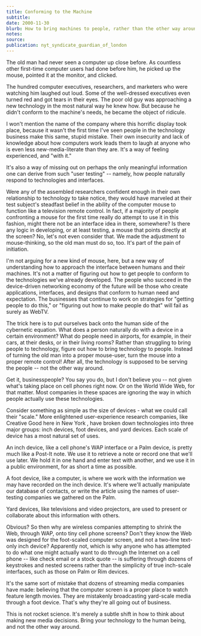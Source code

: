 ```yaml
---
title: Conforming to the Machine
subtitle:
date: 2000-11-30
blurb: How to bring machines to people, rather than the other way around.
notes:
source:
publication: nyt_syndicate_guardian_of_london
---
```


The old man had never seen a computer up close before. As countless other first-time computer users had done before him, he picked up the mouse, pointed it at the monitor, and clicked.

The hundred computer executives, researchers, and marketers who were watching him laughed out loud. Some of the well-dressed executives even turned red and got tears in their eyes. The poor old guy was approaching a new technology in the most natural way he knew how. But because he didn't conform to the machine's needs, he became the object of ridicule.

I won't mention the name of the company where this horrific display took place, because it wasn't the first time I've seen people in the technology business make this same, stupid mistake. Their own insecurity and lack of knowledge about how computers work leads them to laugh at anyone who is even less new-media-literate than they are. It's a way of feeling experienced, and "with it."

It's also a way of missing out on perhaps the only meaningful information one can derive from such "user testing" -- namely, how people naturally respond to technologies and interfaces.

Were any of the assembled researchers confident enough in their own relationship to technology to take notice, they would have marveled at their test subject's steadfast belief in the ability of the computer mouse to function like a television remote control. In fact, if a majority of people confronting a mouse for the first time really do attempt to use it in this fashion, might there not be an interface idea in there, somewhere? Is there any logic in developing, or at least testing, a mouse that points directly at the screen? No, let's not even consider that. We made the adjustment to mouse-thinking, so the old man must do so, too. It's part of the pain of initiation.

I'm not arguing for a new kind of mouse, here, but a new way of understanding how to approach the interface between humans and their machines. It's not a matter of figuring out how to get people to conform to the technologies we've already developed. The people who succeed in the device-driven networking economy of the future will be those who create applications, interfaces, and designs that conform to human need and expectation. The businesses that continue to work on strategies for "getting people to do this," or "figuring out how to make people do that" will fail as surely as WebTV.

The trick here is to put ourselves back onto the human side of the cybernetic equation. What does a person naturally do with a device in a certain environment? What do people need in airports, for example, in their cars, at their desks, or in their living rooms? Rather than struggling to bring people to technology, figure out how to bring technology to people. Instead of turning the old man into a proper mouse-user, turn the mouse into a proper remote control! After all, the technology is supposed to be serving the people -- not the other way around.

Get it, businesspeople? You say you do, but I don't believe you -- not given what's taking place on cell phones right now. Or on the World Wide Web, for that matter. Most companies in these spaces are ignoring the way in which people actually use these technologies.

Consider something as simple as the size of devices - what we could call their "scale." More enlightened user-experience research companies, like Creative Good here in New York , have broken down technologies into three major groups: inch devices, foot devices, and yard devices. Each scale of device has a most natural set of uses.

An inch device, like a cell phone's WAP interface or a Palm device, is pretty much like a Post-It note. We use it to retrieve a note or record one that we'll use later. We hold it in one hand and enter text with another, and we use it in a public environment, for as short a time as possible.

A foot device, like a computer, is where we work with the information we may have recorded on the inch device. It's where we'll actually manipulate our database of contacts, or write the article using the names of user-testing companies we gathered on the Palm.

Yard devices, like televisions and video projectors, are used to present or collaborate about this information with others.

Obvious? So then why are wireless companies attempting to shrink the Web, through WAP, onto tiny cell phone screens? Don't they know the Web was designed for the foot-scaled computer screen, and not a two-line text-only inch device? Apparently not, which is why anyone who has attempted to do what one might actually want to do through the Internet on a cell phone -- like check email or a stock quote -- is suffering through dozens of keystrokes and nested screens rather than the simplicity of true inch-scale interfaces, such as those on Palm or Rim devices.

It's the same sort of mistake that dozens of streaming media companies have made: believing that the computer screen is a proper place to watch feature length movies. They are mistakenly broadcasting yard-scale media through a foot device. That's why they're all going out of business.

This is not rocket science. It's merely a subtle shift in how to think about making new media decisions. Bring your technology to the human being, and not the other way around.
